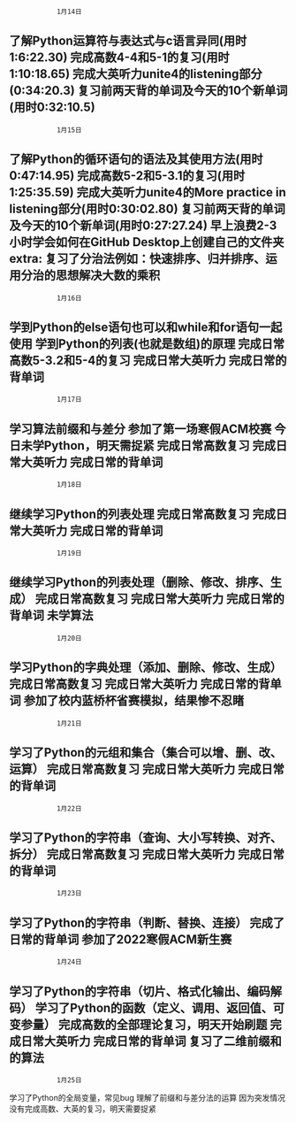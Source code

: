                 1月14日
了解Python运算符与表达式与c语言异同(用时1:6:22.30)
完成高数4-4和5-1的复习(用时1:10:18.65)
完成大英听力unite4的listening部分(0:34:20.3)
复习前两天背的单词及今天的10个新单词(用时0:32:10.5)
--------------------------------------------------------------------------------------
                1月15日
了解Python的循环语句的语法及其使用方法(用时0:47:14.95)
完成高数5-2和5-3.1的复习(用时1:25:35.59)
完成大英听力unite4的More practice in listening部分(用时0:30:02.80)
复习前两天背的单词及今天的10个新单词(用时0:27:27.24)
早上浪费2-3小时学会如何在GitHub Desktop上创建自己的文件夹
extra:
复习了分治法例如：快速排序、归并排序、运用分治的思想解决大数的乘积
--------------------------------------------------------------------------------------
                1月16日
学到Python的else语句也可以和while和for语句一起使用
学到Python的列表(也就是数组)的原理
完成日常高数5-3.2和5-4的复习
完成日常大英听力
完成日常的背单词
--------------------------------------------------------------------------------------
                1月17日
学习算法前缀和与差分
参加了第一场寒假ACM校赛
今日未学Python，明天需捉紧
完成日常高数复习
完成日常大英听力
完成日常的背单词
--------------------------------------------------------------------------------------
                1月18日
继续学习Python的列表处理
完成日常高数复习
完成日常大英听力
完成日常的背单词
--------------------------------------------------------------------------------------
                1月19日
继续学习Python的列表处理（删除、修改、排序、生成）
完成日常高数复习
完成日常大英听力
完成日常的背单词
未学算法
--------------------------------------------------------------------------------------
                1月20日
学习Python的字典处理（添加、删除、修改、生成）
完成日常高数复习
完成日常大英听力
完成日常的背单词
参加了校内蓝桥杯省赛模拟，结果惨不忍睹
--------------------------------------------------------------------------------------
                1月21日
学习了Python的元组和集合（集合可以增、删、改、运算）
完成日常高数复习
完成日常大英听力
完成日常的背单词
--------------------------------------------------------------------------------------
                1月22日
学习了Python的字符串（查询、大小写转换、对齐、拆分）
完成日常高数复习
完成日常大英听力
完成日常的背单词
--------------------------------------------------------------------------------------
                1月23日
学习了Python的字符串（判断、替换、连接）
完成了日常的背单词
参加了2022寒假ACM新生赛
--------------------------------------------------------------------------------------
                1月24日
学习了Python的字符串（切片、格式化输出、编码解码）
学习了Python的函数（定义、调用、返回值、可变参量）
完成高数的全部理论复习，明天开始刷题
完成日常大英听力
完成日常的背单词
复习了二维前缀和的算法
--------------------------------------------------------------------------------------
                1月25日
学习了Python的全局变量，常见bug
理解了前缀和与差分法的运算
因为突发情况没有完成高数、大英的复习，明天需要捉紧